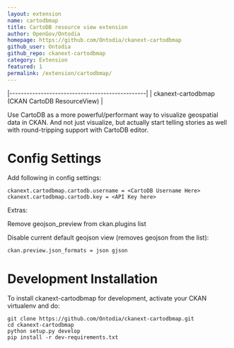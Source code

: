 ```yaml
---
layout: extension
name: cartodbmap
title: CartoDB resource view extension
author: OpenGov/Ontodia
homepage: https://github.com/Ontodia/ckanext-cartodbmap
github_user: Ontodia
github_repo: ckanext-cartodbmap
category: Extension
featured: 1
permalink: /extension/cartodbmap/
---
```



|------------------------------------------------|
| ckanext-cartodbmap (CKAN CartoDB ResourceView) |

Use CartoDB as a more powerful/performant way to visualize geospatial data in CKAN. And not just visualize, but actually start telling stories as well with round-tripping support with CartoDB editor.

Config Settings
===============

Add following in config settings:

    ckanext.cartodbmap.cartodb.username = <CartoDB Username Here> 
    ckanext.cartodbmap.cartodb.key = <API Key here> 

Extras:

Remove geojson\_preview from ckan.plugins list

Disable current default geojson view (removes geojson from the list):

    ckan.preview.json_formats = json gjson

Development Installation
========================

To install ckanext-cartodbmap for development, activate your CKAN virtualenv and do:

    git clone https://github.com/Ontodia/ckanext-cartodbmap.git
    cd ckanext-cartodbmap
    python setup.py develop
    pip install -r dev-requirements.txt

